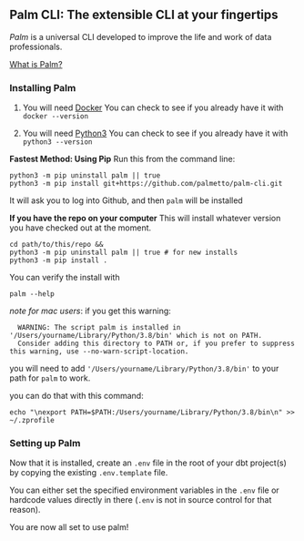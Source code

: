 ## Palm CLI: The extensible CLI at your fingertips

_Palm_ is a universal CLI developed to improve the life and work of data professionals. 

[What is Palm?](https://www.loom.com/share/88903b106e724221b5d45b8dc27270de)

### Installing Palm

1. You will need [Docker](https://docs.docker.com/get-docker/)
   You can check to see if you already have it with `docker --version`

2. You will need [Python3](https://www.python.org/downloads/) 
   You can check to see if you already have it with `python3 --version`

**Fastest Method: Using Pip**
Run this from the command line:
```
python3 -m pip uninstall palm || true
python3 -m pip install git+https://github.com/palmetto/palm-cli.git
```
It will ask you to log into Github, and then `palm` will be installed

**If you have the repo on your computer** 
This will install whatever version you have checked out at the moment.

```
cd path/to/this/repo &&
python3 -m pip uninstall palm || true # for new installs
python3 -m pip install . 
```

You can verify the install with
```
palm --help
```

*note for mac users*: if you get this warning:
```
  WARNING: The script palm is installed in '/Users/yourname/Library/Python/3.8/bin' which is not on PATH.
  Consider adding this directory to PATH or, if you prefer to suppress this warning, use --no-warn-script-location.
  ```
you will need to add `'/Users/yourname/Library/Python/3.8/bin'` to your path for `palm` to work. 

you can do that with this command:
```
echo "\nexport PATH=$PATH:/Users/yourname/Library/Python/3.8/bin\n" >> ~/.zprofile
```


### Setting up Palm
Now that it is installed, create an `.env` file in the root of your dbt project(s) by copying the existing `.env.template` file.

You can either set the specified environment variables in the `.env` file or hardcode values directly in there (`.env` is not in source control for that reason).

You are now all set to use palm!
